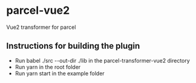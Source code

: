 # parcel-vue2
Vue2 transformer for parcel

## Instructions for building the plugin

- Run babel ./src --out-dir ./lib in the parcel-transformer-vue2 directory
- Run yarn in the root folder
- Run yarn start in the example folder